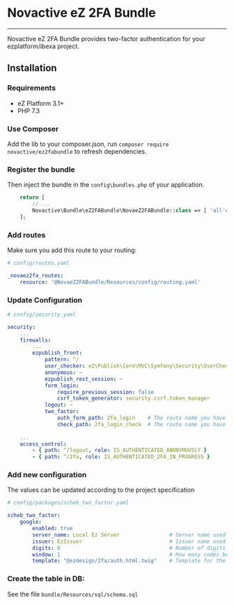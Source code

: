 # Novactive eZ 2FA Bundle

----

Novactive eZ 2FA Bundle provides two-factor authentication for your ezplatform/ibexa project.

## Installation

### Requirements

* eZ Platform 3.1+
* PHP 7.3

### Use Composer

Add the lib to your composer.json, run `composer require novactive/ez2fabundle` to refresh dependencies.

### Register the bundle

Then inject the bundle in the `config\bundles.php` of your application.

```php
    return [
        // ...
        Novactive\Bundle\eZ2FABundle\NovaeZ2FABundle::class => [ 'all'=> true ],
    ];
```

### Add routes

Make sure you add this route to your routing:

```yaml
# config/routes.yaml

_novaez2fa_routes:
    resource: '@NovaeZ2FABundle/Resources/config/routing.yaml'

```

### Update Configuration

```yaml
# config/security.yaml

security:
    ...
    firewalls:
        ...
        ezpublish_front:
            pattern: ^/
            user_checker: eZ\Publish\Core\MVC\Symfony\Security\UserChecker
            anonymous: ~
            ezpublish_rest_session: ~
            form_login:
                require_previous_session: false
                csrf_token_generator: security.csrf.token_manager
            logout: ~
            two_factor:
                auth_form_path: 2fa_login    # The route name you have used in the routes.yaml
                check_path: 2fa_login_check  # The route name you have used in the routes.yaml
    
    ...
    access_control:
        - { path: ^/logout, role: IS_AUTHENTICATED_ANONYMOUSLY }
        - { path: ^/2fa, role: IS_AUTHENTICATED_2FA_IN_PROGRESS }

```

### Add new configuration

The values can be updated according to the project specification

```yaml
# config/packages/scheb_two_factor.yaml

scheb_two_factor:
    google:
        enabled: true
        server_name: Local Ez Server                # Server name used in QR code
        issuer: EzIssuer                            # Issuer name used in QR code
        digits: 6                                   # Number of digits in authentication code
        window: 1                                   # How many codes before/after the current one would be accepted as valid
        template: "@ezdesign/2fa/auth.html.twig"    # Template for the 2FA login page

```

### Create the table in DB:

See the file `bundle/Resources/sql/schema.sql`